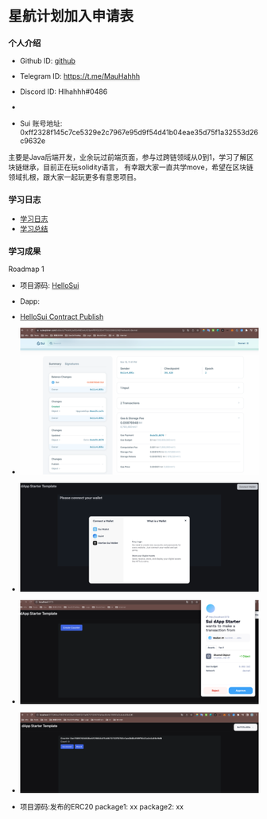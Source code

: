 # 星航计划加入申请表

### 个人介绍

* Github ID: [github](https://github.com/Himau1010)

* Telegram ID: https://t.me/MauHahhh

* Discord ID: Hlhahhh#0486
*
* Sui 账号地址: 0xff2328f145c7ce5329e2c7967e95d9f54d41b04eae35d75f1a32553d26c9632e

主要是Java后端开发，业余玩过前端页面，参与过跨链领域从0到1，学习了解区块链继承，目前正在玩solidity语言，
有幸跟大家一直共学move，希望在区块链领域扎根，跟大家一起玩更多有意思项目。

### 学习日志

- [学习日志](journal.md)
- [学习总结](summary.md)

### 学习成果

Roadmap  1
- 项目源码: [HelloSui](https://github.com/Himau1010)
- Dapp: 
- [HelloSui Contract Publish](https://suiexplorer.com/txblock/7XoMXjJa5QvN6DxAUt23pmPBYQ22EAf72SG336K52Wji?network=devnet)
- ![HelloSui-01.png](image/hello/01.png)
- ![HelloSui-02.png](image/hello/02.png)
- ![HelloSui-03.png](image/hello/03.png)
- ![HelloSui-04.png](image/hello/04.png)

- 项目源码:发布的ERC20
  package1: xx
  package2: xx

  
